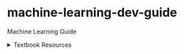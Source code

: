 # machine-learning-dev-guide
Machine Learning Guide

<details>
<summary>Textbook Resources </summary>
- [Machine Learning For Humans](https://bit.ly/mlforhumansbook)
- [Python for Data Analysis](https://amzn.to/2Z1QZNp)
- [Hands-on Machine Learning with Scikit-Learn and TensorFlow](https://amzn.to/2GormNb)
- [Grokking Deep Learning](https://amzn.to/2H497My)
- [The Mechanics of Machine Learning](https://mlbook.explained.ai/)
- [The Hundred-Page Machine Learning Book](https://bit.ly/100pageMLbookhome)
- [The Deep Learning Book (online)](https://www.deeplearningbook.org/)
- [The Deep Learning Book (buy)](https://amzn.to/2YIsGok)

</details>
